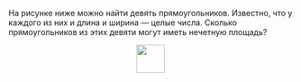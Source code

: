 На рисунке ниже можно найти девять прямоугольников. Известно, что у каждого из них и длина и ширина — целые числа. Сколько прямоугольников из этих девяти могут иметь нечетную площадь?
<p align="center"><img src="https://matol.nomomon.repl.co/http:&amp;&amp;matol.kz&amp;images&amp;10&amp;gzho2018-650-1.png" height="50"></p>